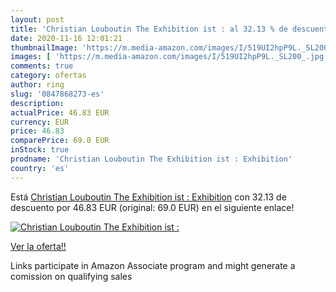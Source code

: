 ```yaml
---
layout: post
title: 'Christian Louboutin The Exhibition ist : al 32.13 % de descuento'
date: 2020-11-16 12:01:21
thumbnailImage: 'https://m.media-amazon.com/images/I/519UI2hpP9L._SL200_.jpg'
images: [ 'https://m.media-amazon.com/images/I/519UI2hpP9L._SL200_.jpg' ]
comments: true
category: ofertas
author: ring
slug: '0847868273-es'
description:
actualPrice: 46.83 EUR
currency: EUR
price: 46.83
comparePrice: 69.0 EUR
inStock: true
prodname: 'Christian Louboutin The Exhibition ist : Exhibition'
country: 'es'
---
```


Está [Christian Louboutin The Exhibition ist : Exhibition](https://www.amazon.es/dp/0847868273/?tag=tolees-21) con 32.13 de descuento por 46.83 EUR (original: 69.0 EUR) en el siguiente enlace!

[![Christian Louboutin The Exhibition ist :](https://m.media-amazon.com/images/I/519UI2hpP9L._SL200_.jpg)](https://www.amazon.es/dp/0847868273/?tag=tolees-21)

[Ver la oferta!!](https://www.amazon.es/dp/0847868273/?tag=tolees-21)

Links participate in Amazon Associate program and might generate a comission on qualifying sales


